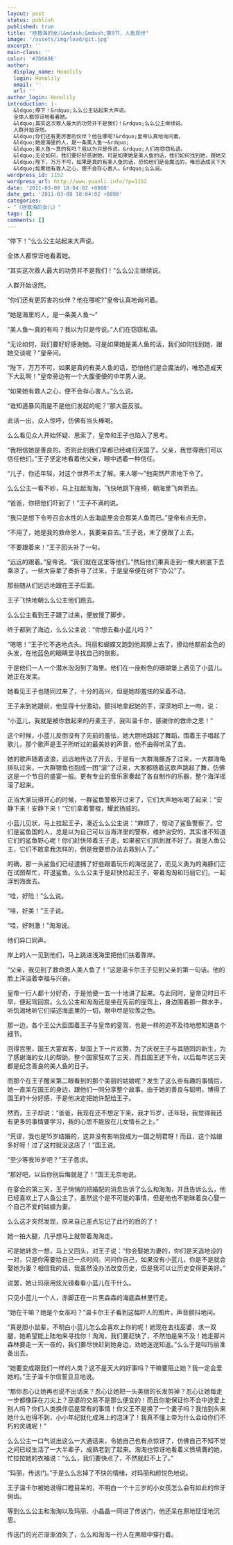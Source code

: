 ```yaml
---
layout: post
status: publish
published: true
title: "拯救海的女儿&mdash;&mdash;第9节、人鱼现世"
image: '/assets/img/load/git.jpg'
excerpt: ''
main-class: ''
color: '#7D669E'
author:
  display_name: Honolily
  login: Honolily
  email: ''
  url: ''
author_login: Honolily
introduction: |-
  &ldquo;停下！&rdquo;么么公主站起来大声说。
  全体人都惊讶地看着她。
  &ldquo;其实这次救人最大的功劳并不是我们！&rdquo;么么公主继续说。
  人群开始讶然。
  &ldquo;你们还有更厉害的伙伴？他在哪呢?&rdquo;皇帝认真地询问着。
  &ldquo;她是海里的人，是一条美人鱼～&rdquo;
  &ldquo;美人鱼～真的有吗？我以为只是传说。&rdquo;人们在窃窃私语。
  &ldquo;无论如何，我们要好好感谢她。可是如果她是美人鱼的话，我们如何找到她，跟她交谈呢？&rdquo;皇帝问。
  &ldquo;陛下，万万不可，如果是真的有美人鱼的话，恐怕他们是会魔法的，唯恐造成天下大乱啊！&rdquo;皇帝旁边有一个大腹便便的中年男人说。
  &ldquo;如果她有救人之心，便不会存心害人。&rdquo;么么说。
wordpress_id: 1152
wordpress_url: http://www.yuanli.info/?p=1152
date: '2011-03-08 18:04:02 +0800'
date_gmt: '2011-03-08 10:04:02 +0800'
categories:
- "《拯救海的女儿》"
tags: []
comments: []
---
```

&ldquo;停下！&rdquo;么么公主站起来大声说。

全体人都惊讶地看着她。

&ldquo;其实这次救人最大的功劳并不是我们！&rdquo;么么公主继续说。

人群开始讶然。

&ldquo;你们还有更厉害的伙伴？他在哪呢?&rdquo;皇帝认真地询问着。

&ldquo;她是海里的人，是一条美人鱼～&rdquo;

&ldquo;美人鱼～真的有吗？我以为只是传说。&rdquo;人们在窃窃私语。

&ldquo;无论如何，我们要好好感谢她。可是如果她是美人鱼的话，我们如何找到她，跟她交谈呢？&rdquo;皇帝问。

&ldquo;陛下，万万不可，如果是真的有美人鱼的话，恐怕他们是会魔法的，唯恐造成天下大乱啊！&rdquo;皇帝旁边有一个大腹便便的中年男人说。

&ldquo;如果她有救人之心，便不会存心害人。&rdquo;么么说。

&ldquo;谁知道暴风雨是不是他们发起的呢？&rdquo;那大臣反驳。

此话一出，众人惊呼，仿佛有当头棒喝。

么么看见众人开始怀疑、思索了，皇帝和王子也陷入了思考。

&ldquo;我相信她是善良的。否则此刻我们早都已经魂归天国了。父亲，我觉得我们可以信任他们。&rdquo;王子坚定地看着他父亲，眼中透着一种信任。

&ldquo;儿子，你还年轻，对这个世界不太了解。来人哪～&rdquo;他突然严肃地下令了。

么么公主一看不妙，马上拉起淘淘，飞快地跳下座椅，朝海里飞奔而去。

&ldquo;爸爸，你把他们吓到了！&rdquo;王子不满的说。

 &ldquo;我只是想下令号召会水性的人去海底里会会那美人鱼而已。&rdquo;皇帝有点无奈。

&ldquo;不用了，她是我的救命恩人，我要亲自去。&rdquo;王子说，末了便跟了上去。

&ldquo;不要跟着来！&rdquo;王子回头补了一句。

&ldquo;远远的跟着。&rdquo;皇帝说。&ldquo;我们就在这里等他们。&rdquo;然后他们果真走到一棵大树底下去乘凉了。一些大臣拿了奏折寻了过来，于是皇帝便在树下&ldquo;办公&rdquo;了。

那些随从们远远地跟在王子后面。

王子飞快地朝么么公主他们跑去。

么么公主看到王子跟了过来，便放慢了脚步。

终于都到了海边，么么公主说：&ldquo;你想去看小蓝儿吗？&rdquo;

&ldquo;嗯嗯！&rdquo;王子忙不迭地点头。玛丽和蝴蝶又跑到他肩膀上去了，撩动他额前金色的头发，在他蓝色的眼睛里寻找自己的倒影。

于是他们一人一个潜水泡泡到了海里。他们在一座粉色的珊瑚堡上遇见了小蓝儿。她正在发呆。

她看见王子也随同过来了，十分的高兴，但是她却羞怯的呆着不动。

王子来到她跟前，他显得十分激动，颤抖地拿起她的手，深深地印上一吻，说：

&ldquo;小蓝儿，我就是被你救起来的丹麦王子，我叫温卡尔，感谢你的救命之恩！&rdquo;

这个时候，小蓝儿反倒没有了先前的羞怯，她大胆地跳起了舞蹈，围着王子唱起了歌儿，那个歌声是王子所听过的最美妙的声音，他不由得听呆了去。

她的歌声随着波浪，远远地传达了开去，于是有一大群海豚游了过来，一大群海龟排队过来，一大群银鱼也抱成一团&ldquo;滚&rdquo;了过来，大家都随着这歌声跳起了舞，仿佛这是一个节日的盛宴一般。更有专业的音乐家奏起了各自制作的乐器，整个海洋摇滚了起来。

正当大家玩得开心的时候，一群鲨鱼警察开过来了，它们大声地吆喝了起来：&ldquo;安静下来！安静下来！&rdquo;它们拿着警棍，耀武扬威的。

小蓝儿见状，马上拉起王子，凑近么么公主说：&ldquo;麻烦了，惊动了鲨鱼警察了。它们是鲨鱼国的人，总是以为自己可以当海洋里的警察，维护治安的，其实谁不知道它们的鲨鱼野心呢！你们赶快带着王子走，如果被它们抓到就不好了。我是人鱼公主，它们不敢拿我怎样的，倒是我要想办法去救别人了。&rdquo;

的确，那一头鲨鱼们已经逮捕了好些跟着玩乐的海居民了，而见义勇为的海豚们正在试图帮忙，吓退鲨鱼。么么公主于是赶快拉起王子，带着淘淘和玛丽它们，一起浮到海面去。

&ldquo;哇，好险！&rdquo;么么说。

&ldquo;哇，好美！&rdquo;王子说。

&ldquo;哇，好刺激！&rdquo;淘淘说。

他们异口同声。

岸上的人一见到他们，马上跳进浅海里把他们扶着靠岸。

&ldquo;父亲，我见到了救命恩人美人鱼了！&rdquo;这是温卡尔王子见到父亲的第一句话。他的脸上洋溢着幸福与兴奋。

皇帝一行人都十分好奇，于是他便一五一十地讲了起来。与此同时，皇帝见时日不早，便起驾回宫。么么公主和淘淘还是坐在先前的座驾上，身边围着那一群水手，听饥渴地听它们描述海底里的一切，眼中尽是钦羡之色。

那一边，各个王公大臣围着王子与皇帝的銮驾，也是一样的迫不及待地想知道各个细节。

回得宫里，国王大宴宾客，举国上下一片欢腾，为了庆祝王子与其随同的新生，为了感谢海的女儿的帮助。整个国家狂欢了三天，而且国王还下令，以后每年这三天都是纪念善良的美人鱼的日子。

而那个在王子醒来第二眼看到的那个美丽的姑娘呢？发生了这么些有趣的事情后，她一直呆在国王的身边，跟他们一同分享整个故事。由于她的善良与聪明，博得了国王的十分好感，于是他决定把她许配给王子。

然而，王子却说：&ldquo;爸爸，我现在还不想定下来。我才15岁，还年轻，我觉得我还有更多的事情要学习，我的心思不能放在儿女情长之上。&rdquo;

&ldquo;荒谬，我也是15岁结婚的，这并没有影响我成为一国之明君呀！而且，这个姑娘多好呀！过了这村就没这店了！&rdquo;国王说。

&ldquo;至少等我16岁吧？&rdquo;王子恳求。

&ldquo;那好吧，以后你别后悔就是了！&rdquo;国王无奈地说。

在宴会的第三天，王子悄悄的把婚配的消息告诉了么么和淘淘，并且告诉么么，他已经喜欢上了人鱼公主了，虽然这个是不可能的事情，但是他也不能昧着良心娶一个自己不爱的姑娘为妻。

么么这才突然发现，原来自己差点忘记了此行的目的了！

她一拍大腿，几乎想马上就带着淘淘走。

可是她转念一想，马上又回头，对王子说：&ldquo;你会娶她为妻的，你们是天造地设的一对，只是你需要给自己一点时间。问问你自己，如果没有小蓝儿，你是不是就会娶她为妻？相信我的话，我虽然没办法改变历史，但是我可以让历史变得更美好。&rdquo;

说罢，她让玛丽用炫光镜看看小蓝儿在干什么。

只见小蓝儿一个人，赤脚正在一片黑森森的海底森林里行走。

&ldquo;她在干嘛？她是个女巫吗？&rdquo;温卡尔王子看到这幅吓人的图片，声音颤抖地问。

&ldquo;真是胆小鼠辈，不明白小蓝儿怎么会喜欢上你的呢！她现在去找巫婆，求一双腿，她希望能上陆地来寻找你！淘淘，我们要赶快了，不然怕是来不及！她走那片森林要走一天一夜的，我们要尽快赶到她身边，劝她迷途知返。&rdquo;么么于是叫玛丽准备出去。

&ldquo;她要变成跟我们一样的人类？这不是天大的好事吗？干嘛要阻止她？我一定会爱她的。&rdquo;王子温卡尔信誓旦旦地说。

&ldquo;那你忍心让她再也说不出话来？忍心让她把一头美丽的长发剪掉？忍心让她每走一步都像踩在刀尖上？巫婆的交易不是那么便宜的！而且你能保证你不会中途爱上别人吗？你们人类换伴侣是常有的事情！你父王不是换了一个妻子吗？我怕到头来她什么也得不到，小小年纪就化成海上的泡沫了！我真不懂上帝为什么会给你们不朽的灵魂呢！&rdquo;

么么公主一口气说出这么一大通话来，令她自己也有点惊讶了，仿佛自己不知不觉之间已经生活了一大半辈子，成熟老到了起来。淘淘也惊讶地看着义愤填膺的她，忙拉拉她的衣袖说：&ldquo;么么，我们要快点了，不然就赶不上了。&rdquo;

&ldquo;玛丽，传送门。&rdquo;于是么么忘掉了不快的情绪，对玛丽和颜悦色地说。

王子温卡尔被她说得口瞪目呆的，不明白一个十三岁的小女孩怎么会有如此的伶牙俐齿。

等到么么公主和淘淘以及玛丽、小晶晶一同进了传送门，他还呆在原地怔怔地沉思。

传送门的光芒渐渐消失了，么么和淘淘一行人在黑暗中穿行着。

